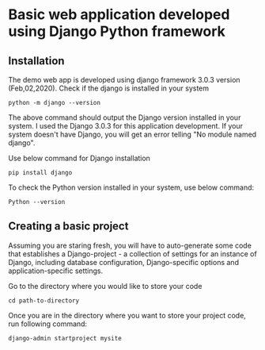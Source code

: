 # Basic web application developed using Django Python framework

## Installation

The demo web app is developed using django framework 3.0.3 version (Feb,02,2020). Check if the django is installed in your system

```
python -m django --version
```

The above command should output the Django version installed in your system. I used the Django 3.0.3 for this application development. If your system doesn't have Django, you will get an error telling "No module named django".

Use below command for Django installation

```
pip install django
```
To check the Python version installed in your system, use below command:

```
Python --version
```
## Creating a basic project

Assuming you are staring fresh, you will have to auto-generate some code that establishes a Django-project - a collection of settings for an instance of Django, including database configuration, Django-specific options and application-specific settings.

Go to the directory where you would like to store your code

```
cd path-to-directory
```

Once you are in the directory where you want to store your project code, run following command:

```
django-admin startproject mysite
```